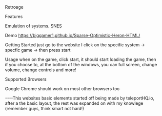 Retroage

Features

Emulation of systems.
SNES

Demo
https://biggamer1.github.io/Sparse-Optimistic-Heron-HTML/ 

Getting Started
just go to the website I click on the specific system -> specfic game -> then press start

Usage
when on the game, click start, it should start loading the game, then if you choose to, at the bottom of the windows, you can full screen, change volume, change controls and more!

Supported Browsers

Google Chrome
should work on most other browsers too

----This websites basic elements started off being made by teleportHQ.io, after a the basic layout, the rest was expanded on with my knowlege (remember guys, think smart not hard!)
